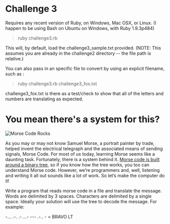 # Challenge 3

Requires any recent version of Ruby, on Windows, Mac OSX, or Linux. (I happen to be using Bash on Ubuntu on Windows, with Ruby 1.9.3p484)

> ruby challenge3.rb

This will, by default, load the challenge3_sample.txt provided. (NOTE: This assumes you are already in the challenge2 directory -- the file path is relative.)

You can also pass in an specific file to convert by using an explicit filename, such as :

> ruby challenge3.rb challenge3_fox.txt

challenge3_fox.txt is there as a test/check to show that all of the letters and numbers are translating as expected.

# You mean there's a system for this?

![Morse Code Rocks](http://cdn.quotesgram.com/img/99/45/123144686-morse_code-34999.gif)

As you may or may not know Samuel Morse, a portrait painter by trade, helped invent the electrical telegraph and the associated means of sending signals, Morse Code.  For most of us today, learning Morse seems like a daunting task.  Fortunately, there is a system behind it.  [Morse code is built around a binary tree](http://www.learnmorsecode.com/), so if you know how the tree works, you too can understand Morse code.  However, we’re programmers and, well, listening and writing it all out sounds like a lot of work.  So let’s make the computer do it!

Write a program that reads morse code in a file and translate the message.  Words are delimited by 3 spaces.  Characters are delimited by a single space. Ideally your solution will use the tree to decode the message.  For example:

-... .-. .- …- ---   .-.. - = BRAVO LT
